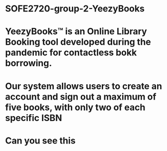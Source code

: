 # SOFE2720-group-2-YeezyBooks
# YeezyBooks™ is an Online Library Booking tool developed during the pandemic for contactless bokk borrowing.
# Our system allows users to create an account and sign out a maximum of five books, with only two of each specific ISBN
# Can you see this 